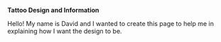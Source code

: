 **Tattoo Design and Information**


Hello! My name is David and I wanted to create this page to help me in explaining how I want the design to be.


